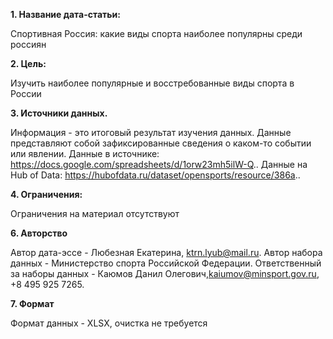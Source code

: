 **1. Название дата-статьи:**  

Спортивная Россия: какие виды спорта наиболее популярны среди россиян 

**2. Цель:** 

Изучить наиболее популярные и восстребованные виды спорта в России 

**3. Источники данных.** 

Информация - это итоговый результат изучения данных. Данные представляют собой зафиксированные сведения о каком-то событии или явлении. 
Данные в источнике: https://docs.google.com/spreadsheets/d/1orw23mh5ilW-Q.. 
Данные на Hub of Data: https://hubofdata.ru/dataset/opensports/resource/386a.. 

**4. Ограничения:**

Ограничения на материал отсутствуют 


**6. Авторство**

Автор дата-эссе - Любезная Екатерина, ktrn.lyub@mail.ru. Автор набора данных - Министерство спорта Российской Федерации. Ответственный за наборы данных - Каюмов Данил Олегович,kaiumov@minsport.gov.ru, +8 495 925 7265. 

**7. Формат**

Формат данных - XLSX, очистка не требуется

